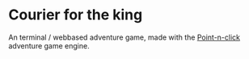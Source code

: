 # Courier for the king

An terminal / webbased adventure game, made with the [Point-n-click](https://github.com/matthijsgroen/point-n-click) adventure game engine.
